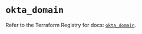 # `okta_domain`

Refer to the Terraform Registry for docs: [`okta_domain`](https://registry.terraform.io/providers/okta/okta/4.9.1/docs/resources/domain).
